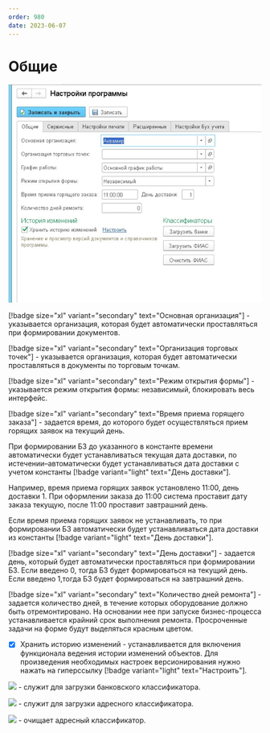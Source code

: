 ```yaml
---
order: 980
date: 2023-06-07
---
```

# Общие

![](/images/администратор/настройка.jpg)

[!badge size="xl" variant="secondary" text="Основная организация"] - указывается организация, которая будет автоматически проставляться при формировании документов.

[!badge size="xl" variant="secondary" text="Организация торговых точек"] - указывается организация, которая будет автоматически проставляться в документы по торговым точкам.

[!badge size="xl" variant="secondary" text="Режим открытия формы"] - указывается режим открытия формы: независимый, блокировать весь интерфейс.

[!badge size="xl" variant="secondary" text="Время приема горящего заказа"] - задается время, до которого будет осуществляться прием горящих заявок на текущий день. 

При формировании БЗ до указанного в константе времени автоматически будет устанавливаться текущая дата доставки, по истечении–автоматически будет устанавливаться дата доставки с учетом константы [!badge variant="light" text="День доставки"]. 

Например, время приема горящих заявок установлено 11:00, день доставки 1. При оформлении заказа до 11:00 система проставит дату заказа текущую, после 11:00 проставит завтрашний день. 

Если время приема горящих заявок не устанавливать, то при формировании БЗ автоматически будет устанавливаться дата доставки из константы [!badge variant="light" text="День доставки"].

[!badge size="xl" variant="secondary" text="День доставки"] - задается день, который будет автоматически проставляться при формировании БЗ. Если введено 0, тогда БЗ будет формироваться на текущий день. Если введено 1,тогда БЗ будет формироваться на завтрашний день.

[!badge size="xl" variant="secondary" text="Количество дней ремонта"] - задается количество дней, в течение которых оборудование должно быть отремонтировано. На основании нее при запуске бизнес-процесса устанавливается крайний срок выполнения ремонта. Просроченные задачи на форме будут выделяться красным цветом.

- [x] Хранить историю изменений - устанавливается для включения функционала ведения истории изменений объектов. Для произведения необходимых настроек версионирования нужно нажать на гиперссылку [!badge variant="light" text="Настроить"].

![](/images/Загрузить_банки.jpg) - служит для загрузки банковского классификатора. 

![](/images/Загрузить_ФИАС.jpg) - служит для загрузки адресного классификатора. 

![](/images/Очистить_ФИАС.jpg) - очищает адресный классификатор.
